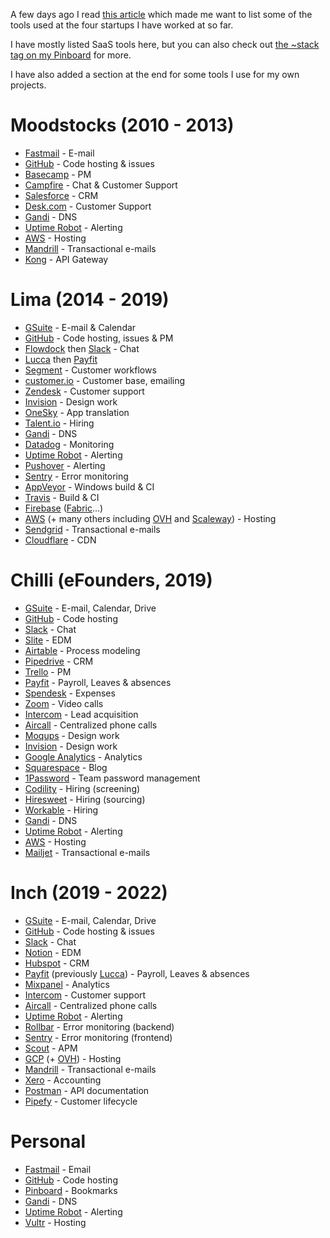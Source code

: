 <!--@
  title="Tools"
  published="2020-03-01 18:00:00"
  description = "Some tools I've used at various startups."
  updated = "2022-11-15 21:00:00"
-->

A few days ago I read [this article](https://acrossapp.com/blog/how-a-2-person-startup-already-uses-28-other-tools) which made me want to list some of the tools used at the four startups I have worked at so far.

I have mostly listed SaaS tools here, but you can also check out [the ~stack tag on my Pinboard](https://pinboard.in/u:catwell/t:~stack/) for more.

I have also added a section at the end for some tools I use for my own projects.

# Moodstocks (2010 - 2013)

- [Fastmail](https://www.fastmail.com) - E-mail
- [GitHub](https://github.com) - Code hosting & issues
- [Basecamp](https://basecamp.com) - PM
- [Campfire](https://basecamp.com/retired/campfire) - Chat & Customer Support
- [Salesforce](https://www.salesforce.com) - CRM
- [Desk.com](https://desk.com) - Customer Support
- [Gandi](https://gandi.net) - DNS
- [Uptime Robot](https://uptimerobot.com) - Alerting
- [AWS](https://aws.amazon.com) - Hosting
- [Mandrill](https://mandrillapp.com) - Transactional e-mails
- [Kong](https://konghq.com) - API Gateway

# Lima (2014 - 2019)

- [GSuite](https://gsuite.google.com) - E-mail & Calendar
- [GitHub](https://github.com) - Code hosting, issues & PM
- [Flowdock](https://www.flowdock.com) then [Slack](https://slack.com) - Chat
- [Lucca](https://www.lucca.fr) then [Payfit](https://payfit.com)
- [Segment](https://segment.com) - Customer workflows
- [customer.io](https://customer.io) - Customer base, emailing
- [Zendesk](https://www.zendesk.com) - Customer support
- [Invision](https://www.invisionapp.com) - Design work
- [OneSky](https://www.oneskyapp.com) - App translation
- [Talent.io](https://www.talent.io) - Hiring
- [Gandi](https://gandi.net) - DNS
- [Datadog](https://www.datadoghq.com) - Monitoring
- [Uptime Robot](https://uptimerobot.com) - Alerting
- [Pushover](https://pushover.net) - Alerting
- [Sentry](https://sentry.io) - Error monitoring
- [AppVeyor](https://www.appveyor.com) - Windows build & CI
- [Travis](https://travis-ci.com) - Build & CI
- [Firebase](https://firebase.google.com/) ([Fabric](https://get.fabric.io)...)
- [AWS](https://aws.amazon.com) (+ many others including [OVH](https://www.ovh.com) and [Scaleway](https://www.scaleway.com)) - Hosting
- [Sendgrid](https://sendgrid.com) - Transactional e-mails
- [Cloudflare](https://www.cloudflare.com) - CDN

# Chilli (eFounders, 2019)

- [GSuite](https://gsuite.google.com) - E-mail, Calendar, Drive
- [GitHub](https://github.com) - Code hosting
- [Slack](https://slack.com) - Chat
- [Slite](https://slite.com) - EDM
- [Airtable](https://airtable.com) - Process modeling
- [Pipedrive](https://www.pipedrive.com) - CRM
- [Trello](https://trello.com) - PM
- [Payfit](https://payfit.com) - Payroll, Leaves & absences
- [Spendesk](https://www.spendesk.com) - Expenses
- [Zoom](https://zoom.us) - Video calls
- [Intercom](https://www.intercom.com) - Lead acquisition
- [Aircall](https://aircall.io) - Centralized phone calls
- [Moqups](https://moqups.com) - Design work
- [Invision](https://www.invisionapp.com) - Design work
- [Google Analytics](https://analytics.google.com) - Analytics
- [Squarespace](https://www.squarespace.com) - Blog
- [1Password](https://1password.com) - Team password management
- [Codility](https://codility.com) - Hiring (screening)
- [Hiresweet](https://hiresweet.com) - Hiring (sourcing)
- [Workable](https://www.workable.com) - Hiring
- [Gandi](https://gandi.net) - DNS
- [Uptime Robot](https://uptimerobot.com) - Alerting
- [AWS](https://aws.amazon.com) - Hosting
- [Mailjet](https://www.mailjet.com) - Transactional e-mails

# Inch (2019 - 2022)

- [GSuite](https://gsuite.google.com) - E-mail, Calendar, Drive
- [GitHub](https://github.com) - Code hosting & issues
- [Slack](https://slack.com) - Chat
- [Notion](https://www.notion.so) - EDM
- [Hubspot](https://www.hubspot.fr) - CRM
- [Payfit](https://payfit.com) (previously [Lucca](https://www.lucca.fr)) - Payroll, Leaves & absences
- [Mixpanel](https://mixpanel.com) - Analytics
- [Intercom](https://www.intercom.com) - Customer support
- [Aircall](https://aircall.io) - Centralized phone calls
- [Uptime Robot](https://uptimerobot.com) - Alerting
- [Rollbar](https://rollbar.com) - Error monitoring (backend)
- [Sentry](https://sentry.io) - Error monitoring (frontend)
- [Scout](https://scoutapm.com) - APM
- [GCP](https://cloud.google.com) (+ [OVH](https://www.ovh.com)) - Hosting
- [Mandrill](https://mandrillapp.com) - Transactional e-mails
- [Xero](https://www.xero.com) - Accounting
- [Postman](https://www.postman.com) - API documentation
- [Pipefy](https://www.pipefy.com) - Customer lifecycle

# Personal

- [Fastmail](https://www.fastmail.com) - Email
- [GitHub](https://github.com) - Code hosting
- [Pinboard](https://pinboard.in) - Bookmarks
- [Gandi](https://gandi.net) - DNS
- [Uptime Robot](https://uptimerobot.com) - Alerting
- [Vultr](https://my.vultr.com) - Hosting
